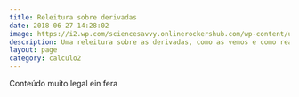 ```yaml
---
title: Releitura sobre derivadas
date: 2018-06-27 14:28:02
image: https://i2.wp.com/sciencesavvy.onlinerockershub.com/wp-content/uploads/2016/06/what-is-the-origin-of-calculus-and-its-applications.jpg?fit=1024%2C512&ssl=1
description: Uma releitura sobre as derivadas, como as vemos e como realmente são!
layout: page
category: calculo2
---
```


Conteúdo muito legal ein fera